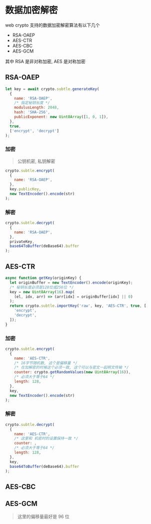 # 数据加密解密

web crypto 支持的数据加密解密算法有以下几个

- RSA-OAEP
- AES-CTR
- AES-CBC
- AES-GCM

其中 RSA 是非对称加密, AES 是对称加密

## RSA-OAEP

```js
let key = await crypto.subtle.generateKey(
  {
    name: 'RSA-OAEP',
    /* 指定秘钥长度 */
    modulusLength: 2048,
    hash: 'SHA-256',
    publicExponent: new Uint8Array([1, 0, 1]),
  },
  true,
  ['encrypt', 'decrypt']
);
```

### 加密

> 公钥机密, 私钥解密

```js
crypto.subtle.encrypt(
  {
    name: 'RSA-OAEP',
  },
  key.publicKey,
  new TextEncoder().encode(str)
);
```

### 解密

```js
crypto.subtle.decrypt(
  {
    name: 'RSA-OAEP',
  },
  privateKey,
  base64ToBuffer(deBase64).buffer
);
```

## AES-CTR

```js
async function getKey(originKey) {
  let originBuffer = new TextEncoder().encode(originKey);
  /* 秘钥长度必须是128位或256位 */
  key = new Uint8Array(16).map(
    (el, idx, arr) => (arr[idx] = originBuffer[idx] || 0)
  );
  return crypto.subtle.importKey('raw', key, 'AES-CTR', true, [
    'encrypt',
    'decrypt',
  ]);
}
```

### 加密

```js
crypto.subtle.encrypt(
  {
    name: 'AES-CTR',
    /* 16字节随机数, 这个是偏移量 */
    /* 在加解密的时候这个必须一致, 这个可以与密文一起明文传输 */
    counter: crypto.getRandomValues(new Uint8Array(16)),
    /* 必须大于等于64 */
    length: 128,
  },
  key,
  new TextEncoder().encode(str)
);
```

### 解密

```js
crypto.subtle.decrypt(
  {
    name: 'AES-CTR',
    /* 这里和 机密时的设置保持一致 */
    counter: ,
    /* 必须大于等于64 */
    length: 128,
  },
  key,
  base64ToBuffer(deBase64).buffer
);
```

## AES-CBC

## AES-GCM

> 这里的偏移量最好是 96 位
